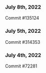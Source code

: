 ### July 8th, 2022

Commit #135124

### July 5th, 2022

Commit #314353


### July 4th, 2022

Commit #72281
